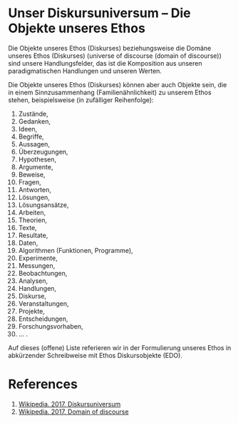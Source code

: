 # Unser Diskursuniversum – Die Objekte unseres Ethos
Die Objekte unseres Ethos (Diskurses) beziehungsweise die Domäne unseres Ethos (Diskurses) (universe of discourse (domain of discourse)) sind unsere Handlungsfelder, das ist die Komposition aus unseren paradigmatischen Handlungen und unseren Werten.

Die Objekte unseres Ethos (Diskurses) können aber auch Objekte sein, die in einem Sinnzusammenhang (Familienähnlichkeit) zu unserem Ethos stehen, beispielsweise (in zufälliger Reihenfolge):

1. Zustände,
2. Gedanken,
3. Ideen,
4. Begriffe,
5. Aussagen,
6. Überzeugungen,
7. Hypothesen,
8. Argumente,
9. Beweise,
10. Fragen,
11. Antworten,
12. Lösungen,
13. Lösungsansätze,
14. Arbeiten,
15. Theorien,
16. Texte,
17. Resultate,
18. Daten,
19. Algorithmen (Funktionen, Programme),
20. Experimente,
21. Messungen,
22. Beobachtungen,
23. Analysen,
24. Handlungen,
25. Diskurse,
26. Veranstaltungen,
27. Projekte,
28. Entscheidungen,
29. Forschungsvorhaben,
30. … .

Auf dieses (offene) Liste referieren wir in der Formulierung unseres Ethos in abkürzender Schreibweise mit Ethos Diskursobjekte (EDO).

# References
1. [Wikipedia. 2017. Diskursuniversum](https://de.wikipedia.org/wiki/Diskursuniversum)
2. [Wikipedia. 2017. Domain of discourse](https://en.wikipedia.org/wiki/Domain_of_discourse)

